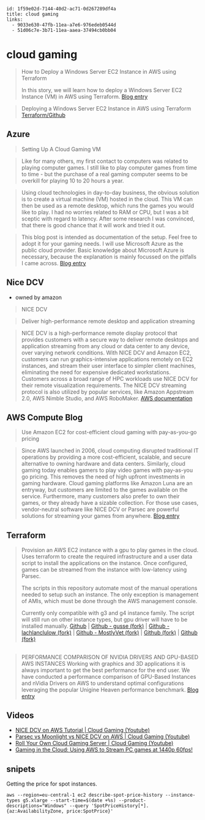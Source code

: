 ```
id: 1f59e02d-7144-40d2-ac71-0d267289df4a
title: cloud gaming
links:
  - 9033e630-47fb-11ea-a7e6-976edeb0544d
  - 51d06c7e-3b71-11ea-aaea-37494cb0bb04
```

# cloud gaming

> How to Deploy a Windows Server EC2 Instance in AWS using Terraform
>
> In this story, we will learn how to deploy a Windows Server EC2 Instance (VM) in AWS using Terraform.
> [Blog entry][1]

> Deploying a Windows Server EC2 Instance in AWS using Terraform
> [Terraform/Github][2]

## Azure

> Setting Up A Cloud Gaming VM

> Like for many others, my first contact to computers was related to playing computer games. I still like to play computer games from time to time - but the purchase of a real gaming computer seems to be overkill for playing 10 to 20 hours a year.

> Using cloud technologies in day-to-day business, the obvious solution is to create a virtual machine (VM) hosted in the cloud. This VM can then be used as a remote desktop, which runs the games you would like to play. I had no worries related to RAM or CPU, but I was a bit sceptic with regard to latency. After some research I was convinced, that there is good chance that it will work and tried it out.

> This blog post is intended as documentation of the setup. Feel free to adopt it for your gaming needs. I will use Microsoft Azure as the public cloud provider. Basic knowledge about Microsoft Azure is necessary, because the explanation is mainly focussed on the pitfalls I came across.
> [Blog entry][4]

## Nice DCV

- owned by amazon

> NICE DCV

> Deliver high-performance remote desktop and application streaming

> NICE DCV is a high-performance remote display protocol that provides customers with a secure way to deliver remote desktops and application streaming from any cloud or data center to any device, over varying network conditions. With NICE DCV and Amazon EC2, customers can run graphics-intensive applications remotely on EC2 instances, and stream their user interface to simpler client machines, eliminating the need for expensive dedicated workstations. Customers across a broad range of HPC workloads use NICE DCV for their remote visualization requirements. The NICE DCV streaming protocol is also utilized by popular services, like Amazon Appstream 2.0, AWS Nimble Studio, and AWS RoboMaker.
> [AWS documentation][5]

## AWS Compute Blog

> Use Amazon EC2 for cost-efficient cloud gaming with pay-as-you-go pricing

> Since AWS launched in 2006, cloud computing disrupted traditional IT operations by providing a more cost-efficient, scalable, and secure alternative to owning hardware and data centers. Similarly, cloud gaming today enables gamers to play video games with pay-as-you go pricing. This removes the need of high upfront investments in gaming hardware. Cloud gaming platforms like Amazon Luna are an entryway, but customers are limited to the games available on the service. Furthermore, many customers also prefer to own their games, or they already have a sizable collection. For those use cases, vendor-neutral software like NICE DCV or Parsec are powerful solutions for streaming your games from anywhere.
> [Blog entry][6]

## Terraform

> Provision an AWS EC2 instance with a gpu to play games in the cloud. Uses terraform to create the required infrastructure and a user data script to install the applications on the instance. Once configured, games can be streamed from the instance with low-latency using Parsec.
>
> The scripts in this repository automate most of the manual operations needed to setup such an instance. The only exception is management of AMIs, which must be done through the AWS management console.
>
> Currently only compatible with g3 and g4 instance family. The script will still run on other instance types, but gpu driver will have to be installed manually.
> [Github][10] |
> [Github - gusse (fork)][11] |
> [Github - lachlanclulow (fork)][12] |
> [Github - MostlyVet (fork)][13] |
> [Github (fork)][14] |
> [Github (fork)][15]

## 

> PERFORMANCE COMPARISON OF NVIDIA DRIVERS AND GPU-BASED AWS INSTANCES
> Working with graphics and 3D applications it is always important to get the best performance for the end user. We have conducted a performance comparison of GPU-Based Instances and nVidia Drivers on AWS to understand optimal configurations leveraging the popular Unigine Heaven performance benchmark. 
> [Blog entry][17]

## Videos

- [NICE DCV on AWS Tutorial | Cloud Gaming (Youtube)][7]
- [Parsec vs Moonlight vs NICE DCV on AWS | Cloud Gaming (Youtube)][8]
- [Roll Your Own Cloud Gaming Server | Cloud Gaming (Youtube)][9]
- [Gaming in the Cloud: Using AWS to Stream PC games at 1440p 60fps!][16]

## snipets

Getting the price for spot instances.

```
aws --region=eu-central-1 ec2 describe-spot-price-history --instance-types g5.xlarge --start-time=$(date +%s) --product-descriptions="Windows" --query 'SpotPriceHistory[*].{az:AvailabilityZone, price:SpotPrice}'
```

[1]: https://gmusumeci.medium.com/how-to-deploy-a-windows-server-ec2-instance-in-aws-using-terraform-dd86a5dbf731
[2]: https://github.com/KopiCloud/terraform-aws-windows-ec2-instance
[3]: https://lg.io/2015/07/05/revised-and-much-faster-run-your-own-highend-cloud-gaming-service-on-ec2.html
[4]: https://www.baitando.com/it/2021/01/01/setting-up-a-cloud-gaming-vm
[5]: https://aws.amazon.com/hpc/dcv/
[6]: https://aws.amazon.com/blogs/compute/use-amazon-ec2-for-cost-efficient-cloud-gaming-with-pay-as-you-go-pricing/
[7]: https://www.youtube.com/watch?v=h938uZ55Rtk
[8]: https://www.youtube.com/watch?v=xUwyBiMZbws
[9]: https://www.youtube.com/watch?v=gE20QLY6gAI
[10]: https://github.com/badjware/aws-cloud-gaming
<!-- slightly different forks -->
[11]: https://github.com/gusse/aws-cloud-gaming
[12]: https://github.com/lachlanclulow/aws-cloud-gaming
[13]: https://github.com/MostlyVet/aws-cloud-gaming
[14]: https://github.com/pyranja/aws-cloud-gaming
[15]: https://github.com/brainstorm/aws-windows
[16]: https://www.youtube.com/watch?v=aJ8MO6Sfvpo
[17]: https://www.ni-sp.com/performance-comparison-of-gpu-based-instances-and-nvidia-drivers-on-aws/
